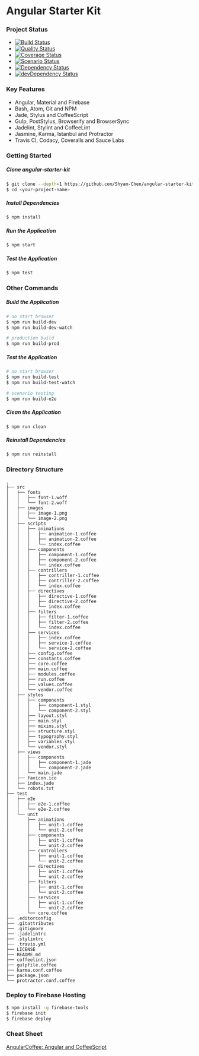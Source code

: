 # Angular Starter Kit

### Project Status
* [![Build Status](https://travis-ci.org/Shyam-Chen/angular-starter-kit.svg?branch=master)](https://travis-ci.org/Shyam-Chen/angular-starter-kit)
* [![Quality Status](https://img.shields.io/badge/quality-level%20A-brightgreen.svg)](https://www.codacy.com/app/shyamchen1994/angular-starter-kit)
* [![Coverage Status](https://coveralls.io/repos/github/Shyam-Chen/angular-starter-kit/badge.svg?branch=master)](https://coveralls.io/github/Shyam-Chen/angular-starter-kit?branch=master)
* [![Scenario Status](https://img.shields.io/badge/scenario-unknown%20-lightgrey.svg)](https://saucelabs.com/u/Shyam-Chen)
* [![Dependency Status](https://david-dm.org/Shyam-Chen/angular-starter-kit.svg)](https://david-dm.org/Shyam-Chen/angular-starter-kit)
* [![devDependency Status](https://david-dm.org/Shyam-Chen/angular-starter-kit/dev-status.svg)](https://david-dm.org/Shyam-Chen/angular-starter-kit#info=devDependencies)

### Key Features
* Angular, Material and Firebase
* Bash, Atom, Git and NPM
* Jade, Stylus and CoffeeScript
* Gulp, PostStylus, Browserify and BrowserSync  
* Jadelint, Stylint and CoffeeLint
* Jasmine, Karma, Istanbul and Protractor
* Travis CI, Codacy, Coveralls and Sauce Labs

### Getting Started
##### Clone angular-starter-kit
```bash
$ git clone --depth=1 https://github.com/Shyam-Chen/angular-starter-kit.git <your-project-name>
$ cd <your-project-name>
```

##### Install Dependencies
```bash
$ npm install
```

##### Run the Application
```bash
$ npm start
```

##### Test the Application
```bash
$ npm test

```

### Other Commands
##### Build the Application
```bash
# no start browser
$ npm run build-dev
$ npm run build-dev-watch

# production build
$ npm run build-prod
```

##### Test the Application
```bash
# no start browser
$ npm run build-test
$ npm run build-test-watch

# scenario testing
$ npm run build-e2e
```

##### Clean the Application
```bash
$ npm run clean
```

##### Reinstall Dependencies
```bash
$ npm run reinstall
```

### Directory Structure
```
.
├── src
│   ├── fonts
│   │   ├── font-1.woff
│   │   └── font-2.woff
│   ├── images
│   │   ├── image-1.png
│   │   └── image-2.png
│   ├── scripts
│   │   ├── animations
│   │   │   ├── animation-1.coffee
│   │   │   ├── animation-2.coffee
│   │   │   └── index.coffee
│   │   ├── components
│   │   │   ├── component-1.coffee
│   │   │   ├── component-2.coffee
│   │   │   └── index.coffee
│   │   ├── contrillers
│   │   │   ├── contriller-1.coffee
│   │   │   ├── contriller-2.coffee
│   │   │   └── index.coffee
│   │   ├── directives
│   │   │   ├── directive-1.coffee
│   │   │   ├── directive-2.coffee
│   │   │   └── index.coffee
│   │   ├── filters
│   │   │   ├── filter-1.coffee
│   │   │   ├── filter-2.coffee
│   │   │   └── index.coffee
│   │   ├── services
│   │   │   ├── index.coffee
│   │   │   ├── service-1.coffee
│   │   │   └── service-2.coffee
│   │   ├── config.coffee
│   │   ├── constants.coffee
│   │   ├── core.coffee
│   │   ├── main.coffee
│   │   ├── modules.coffee
│   │   ├── run.coffee
│   │   ├── values.coffee
│   │   └── vendor.coffee
│   ├── styles
│   │   ├── components
│   │   │   ├── component-1.styl
│   │   │   └── component-2.styl
│   │   ├── layout.styl
│   │   ├── main.styl
│   │   ├── mixins.styl
│   │   ├── structure.styl
│   │   ├── typography.styl
│   │   ├── variables.styl
│   │   └── vendor.styl
│   ├── views
│   │   ├── components
│   │   │   ├── component-1.jade
│   │   │   └── component-2.jade
│   │   └── main.jade
│   ├── favicon.ico
│   ├── index.jade
│   └── robots.txt
├── test
│   ├── e2e
│   │   ├── e2e-1.coffee
│   │   └── e2e-2.coffee
│   └── unit
│       ├── animations
│       │   ├── unit-1.coffee
│       │   └── unit-2.coffee
│       ├── components
│       │   ├── unit-1.coffee
│       │   └── unit-2.coffee
│       ├── controllers
│       │   ├── unit-1.coffee
│       │   └── unit-2.coffee
│       ├── directives
│       │   ├── unit-1.coffee
│       │   └── unit-2.coffee
│       ├── filters
│       │   ├── unit-1.coffee
│       │   └── unit-2.coffee
│       ├── services
│       │   ├── unit-1.coffee
│       │   └── unit-2.coffee
│       └── core.coffee
├── .editorconfig
├── .gitattributes
├── .gitignore
├── .jadelintrc
├── .stylintrc
├── .travis.yml
├── LICENSE
├── README.md
├── coffeelint.json
├── gulpfile.coffee
├── karma.conf.coffee
├── package.json
└── protractor.conf.coffee
```

### Deploy to Firebase Hosting
```bash
$ npm install -g firebase-tools
$ firebase init
$ firebase deploy
```

### Cheat Sheet
[AngularCoffee: Angular and CoffeeScript](https://github.com/Shyam-Chen/AngularCoffee)
